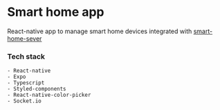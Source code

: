 # Smart home app
  React-native app to manage smart home devices integrated with [smart-home-sever](https://github.com/jonny22094/smart-home-sever)
  
  ### Tech stack
    - React-native
    - Expo
    - Typescript
    - Styled-components
    - React-native-color-picker
    - Socket.io
